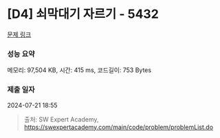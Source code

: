 # [D4] 쇠막대기 자르기 - 5432 

[문제 링크](https://swexpertacademy.com/main/code/problem/problemDetail.do?contestProbId=AWVl47b6DGMDFAXm) 

### 성능 요약

메모리: 97,504 KB, 시간: 415 ms, 코드길이: 753 Bytes

### 제출 일자

2024-07-21 18:55



> 출처: SW Expert Academy, https://swexpertacademy.com/main/code/problem/problemList.do
